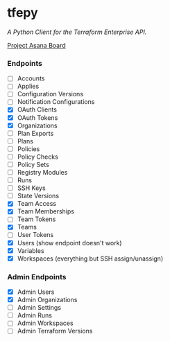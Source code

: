 # tfepy

_A Python Client for the Terraform Enterprise API._

[Project Asana Board](https://app.asana.com/0/1128022822619695/1128022822619711)

### Endpoints

- [ ] Accounts
- [ ] Applies
- [ ] Configuration Versions
- [ ] Notification Configurations
- [X] OAuth Clients
- [X] OAuth Tokens
- [X] Organizations
- [ ] Plan Exports
- [ ] Plans
- [ ] Policies
- [ ] Policy Checks
- [ ] Policy Sets
- [ ] Registry Modules
- [ ] Runs
- [ ] SSH Keys
- [ ] State Versions
- [X] Team Access
- [X] Team Memberships
- [ ] Team Tokens
- [X] Teams
- [ ] User Tokens
- [X] Users (show endpoint doesn't work)
- [X] Variables
- [X] Workspaces (everything but SSH assign/unassign)

### Admin Endpoints

- [X] Admin Users
- [X] Admin Organizations
- [ ] Admin Settings
- [ ] Admin Runs
- [ ] Admin Workspaces
- [ ] Admin Terraform Versions